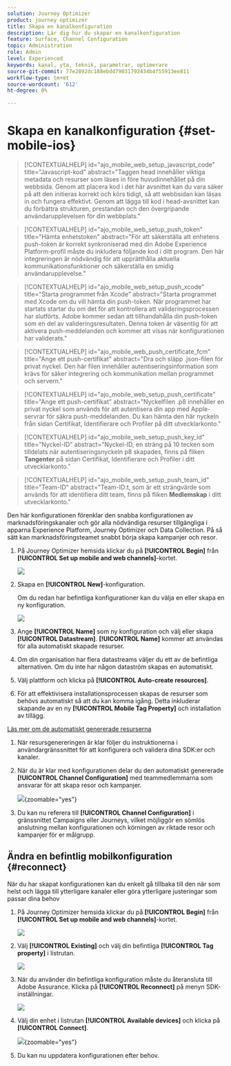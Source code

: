 ```yaml
---
solution: Journey Optimizer
product: journey optimizer
title: Skapa en kanalkonfiguration
description: Lär dig hur du skapar en kanalkonfiguration
feature: Surface, Channel Configuration
topic: Administration
role: Admin
level: Experienced
keywords: kanal, yta, teknik, parametrar, optimerare
source-git-commit: 77e2892dc188ebdd79031792434b4f55913ee811
workflow-type: tm+mt
source-wordcount: '612'
ht-degree: 0%

---
```


# Skapa en kanalkonfiguration {#set-mobile-ios}

>[!CONTEXTUALHELP]
>id="ajo_mobile_web_setup_javascript_code"
>title="Javascript-kod"
>abstract="Taggen head innehåller viktiga metadata och resurser som läses in före huvudinnehållet på din webbsida. Genom att placera kod i det här avsnittet kan du vara säker på att den initieras korrekt och körs tidigt, så att webbsidan kan läsas in och fungera effektivt. Genom att lägga till kod i head-avsnittet kan du förbättra strukturen, prestandan och den övergripande användarupplevelsen för din webbplats."

>[!CONTEXTUALHELP]
>id="ajo_mobile_web_setup_push_token"
>title="Hämta enhetstoken"
>abstract="För att säkerställa att enhetens push-token är korrekt synkroniserad med din Adobe Experience Platform-profil måste du inkludera följande kod i ditt program. Den här integreringen är nödvändig för att upprätthålla aktuella kommunikationsfunktioner och säkerställa en smidig användarupplevelse."

>[!CONTEXTUALHELP]
>id="ajo_mobile_web_setup_push_xcode"
>title="Starta programmet från Xcode"
>abstract="Starta programmet med Xcode om du vill hämta din push-token. När programmet har startats startar du om det för att kontrollera att valideringsprocessen har slutförts. Adobe kommer sedan att tillhandahålla din push-token som en del av valideringsresultaten. Denna token är väsentlig för att aktivera push-meddelanden och kommer att visas när konfigurationen har validerats."

>[!CONTEXTUALHELP]
>id="ajo_mobile_web_push_certificate_fcm"
>title="Ange ett push-certifikat"
>abstract="Dra och släpp .json-filen för privat nyckel. Den här filen innehåller autentiseringsinformation som krävs för säker integrering och kommunikation mellan programmet och servern."

>[!CONTEXTUALHELP]
>id="ajo_mobile_web_setup_push_certificate"
>title="Ange ett push-certifikat"
>abstract="Nyckelfilen .p8 innehåller en privat nyckel som används för att autentisera din app med Apple-servrar för säkra push-meddelanden. Du kan hämta den här nyckeln från sidan Certifikat, Identifierare och Profiler på ditt utvecklarkonto."

>[!CONTEXTUALHELP]
>id="ajo_mobile_web_setup_push_key_id"
>title="Nyckel-ID"
>abstract="Nyckel-ID, en sträng på 10 tecken som tilldelats när autentiseringsnyckeln p8 skapades, finns på fliken **Tangenter** på sidan Certifikat, Identifierare och Profiler i ditt utvecklarkonto."

>[!CONTEXTUALHELP]
>id="ajo_mobile_web_setup_push_team_id"
>title="Team-ID"
>abstract="Team-ID:t, som är ett strängvärde som används för att identifiera ditt team, finns på fliken **Medlemskap** i ditt utvecklarkonto."


Den här konfigurationen förenklar den snabba konfigurationen av marknadsföringskanaler och gör alla nödvändiga resurser tillgängliga i apparna Experience Platform, Journey Optimizer och Data Collection. På så sätt kan marknadsföringsteamet snabbt börja skapa kampanjer och resor.

1. På Journey Optimizer hemsida klickar du på **[!UICONTROL Begin]** från **[!UICONTROL Set up mobile and web channels]**-kortet.

   ![](assets/guided-setup-config-1.png)

1. Skapa en **[!UICONTROL New]**-konfiguration.

   Om du redan har befintliga konfigurationer kan du välja en eller skapa en ny konfiguration.

   ![](assets/guided-setup-config-2.png)

1. Ange **[!UICONTROL Name]** som ny konfiguration och välj eller skapa **[!UICONTROL Datastream]**. **[!UICONTROL Name]** kommer att användas för alla automatiskt skapade resurser.

1. Om din organisation har flera datastreams väljer du ett av de befintliga alternativen. Om du inte har någon dataström skapas en automatiskt.

1. Välj plattform och klicka på **[!UICONTROL Auto-create resources]**.

1. För att effektivisera installationsprocessen skapas de resurser som behövs automatiskt så att du kan komma igång. Detta inkluderar skapande av en ny **[!UICONTROL Mobile Tag Property]** och installation av tillägg.

[Läs mer om de automatiskt genererade resurserna](set-mobile-config.md#auto-create-resources)

1. När resursgenereringen är klar följer du instruktionerna i användargränssnittet för att konfigurera och validera dina SDK:er och kanaler.

1. När du är klar med konfigurationen delar du den automatiskt genererade **[!UICONTROL Channel Configuration]** med teammedlemmarna som ansvarar för att skapa resor och kampanjer.

   ![](assets/guided-setup-config-ios-8.png){zoomable="yes"}

1. Du kan nu referera till **[!UICONTROL Channel Configuration]** i gränssnittet Campaigns eller Journeys, vilket möjliggör en sömlös anslutning mellan konfigurationen och körningen av riktade resor och kampanjer för er målgrupp.

## Ändra en befintlig mobilkonfiguration {#reconnect}

När du har skapat konfigurationen kan du enkelt gå tillbaka till den när som helst och lägga till ytterligare kanaler eller göra ytterligare justeringar som passar dina behov

1. På Journey Optimizer hemsida klickar du på **[!UICONTROL Begin]** från **[!UICONTROL Set up mobile and web channels]**-kortet.

   ![](assets/guided-setup-config-1.png)

1. Välj **[!UICONTROL Existing]** och välj din befintliga **[!UICONTROL Tag property]** i listrutan.

   ![](assets/guided-setup-config-ios-9.png)

1. När du använder din befintliga konfiguration måste du återansluta till Adobe Assurance. Klicka på **[!UICONTROL Reconnect]** på menyn SDK-inställningar.

   ![](assets/guided-setup-config-ios-10.png)

1. Välj din enhet i listrutan **[!UICONTROL Available devices]** och klicka på **[!UICONTROL Connect]**.

   ![](assets/guided-setup-config-ios-11.png){zoomable="yes"}

1. Du kan nu uppdatera konfigurationen efter behov.

